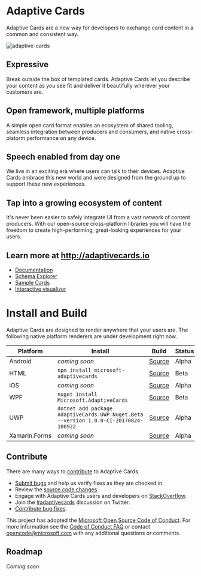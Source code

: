 
# Adaptive Cards
Adaptive Cards are a new way for developers to exchange card content in a common and consistent way.

![adaptive-cards](http://adaptivecards.io/content/overview.jpg)

## Expressive
Break outside the box of templated cards. Adaptive Cards let you describe your content as you see fit and deliver it beautifully wherever your customers are.

## Open framework, multiple platforms
A simple open card format enables an ecosystem of shared tooling, seamless integration between producers and consumers, and native cross-platorm performance on any device.

## Speech enabled from day one
We live in an exciting era where users can talk to their devices. Adaptive Cards embrace this new world and were designed from the ground up to support these new experiences.

## Tap into a growing ecosystem of content
It's never been easier to safely integrate UI from a vast network of content producers. With our open-source cross-platform libraries you will have the freedom to create high-performing, great-looking experiences for your users.

## Learn more at http://adaptivecards.io
* [Documentation](http://adaptivecards.io/documentation/)
* [Schema Explorer](http://adaptivecards.io/explorer/)
* [Sample Cards](http://adaptivecards.io/samples/)
* [Interactive visualizer](http://adaptivecards.io/visualizer/)

# Install and Build

Adaptive Cards are designed to render anywhere that your users are. The following native platform renderers are under development right now.

|Platform|Install|Build|Status|
|---|---|---|---|
|Android|*coming soon*|[Source](https://github.com/Microsoft/AdaptiveCards/tree/master/source/android)|Alpha|
|HTML|`npm install microsoft-adaptivecards`|[Source](https://github.com/Microsoft/AdaptiveCards/tree/master/source/html)|Beta|
|iOS|*coming soon*|[Source](https://github.com/Microsoft/AdaptiveCards/tree/master/source/ios)|Alpha|
|WPF|`nuget install Microsoft.AdaptiveCards`|[Source](https://github.com/Microsoft/AdaptiveCards/tree/master/source/dotnet)|Beta|
|UWP|`dotnet add package AdaptiveCards.UWP.Nuget.Beta --version 1.0.0-CI-20170824-100922`|[Source](https://github.com/Microsoft/AdaptiveCards/tree/master/source/uwp)|Alpha|
|Xamarin.Forms|*coming soon*|[Source](https://github.com/Microsoft/AdaptiveCards/tree/master/source/dotnet)|Alpha|

## Contribute

There are many ways to [contribute](https://github.com/Microsoft/AdaptiveCards/blob/master/CONTRIBUTING.md) to Adaptive Cards.
* [Submit bugs](https://github.com/Microsoft/AdaptiveCards/issues) and help us verify fixes as they are checked in.
* Review the [source code changes](https://github.com/Microsoft/AdaptiveCards/pulls).
* Engage with Adaptive Cards users and developers on [StackOverflow](http://stackoverflow.com/questions/tagged/adaptive-cards). 
* Join the [#adaptivecards](http://twitter.com/#!/search/realtime/%23adaptivecards) discussion on Twitter.
* [Contribute bug fixes](https://github.com/Microsoft/AdaptiveCards/blob/master/CONTRIBUTING.md).

This project has adopted the [Microsoft Open Source Code of Conduct](https://opensource.microsoft.com/codeofconduct/). For more information see 
the [Code of Conduct FAQ](https://opensource.microsoft.com/codeofconduct/faq/) or contact [opencode@microsoft.com](mailto:opencode@microsoft.com) with any additional questions or comments.


## Roadmap

*Coming soon*
